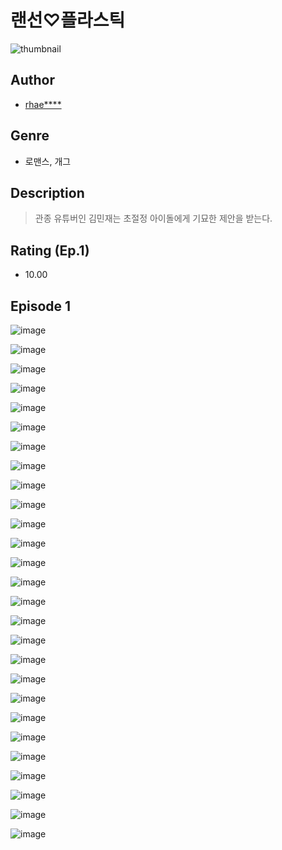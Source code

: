 # 랜선♡플라스틱
![thumbnail](https://image-comic.pstatic.net/user_contents_data/challenge_comic/2023/05/25/upload_4121972564823585076_480x623.jpeg)

## Author
- [rhae****](https://comic.naver.com/artistTitle?id=367203)

## Genre
- 로맨스, 개그

## Description
> 관종 유튜버인 김민재는 초절정 아이돌에게 기묘한 제안을 받는다.


## Rating (Ep.1)
- 10.00

## Episode 1
![image](https://image-comic.pstatic.net/user_contents_data/challenge_comic/2023/05/25/367203/upload_3618423739259435312.jpeg)

![image](https://image-comic.pstatic.net/user_contents_data/challenge_comic/2023/05/25/367203/upload_3630572432146182961.jpeg)

![image](https://image-comic.pstatic.net/user_contents_data/challenge_comic/2023/05/25/367203/upload_3617015238956890161.jpeg)

![image](https://image-comic.pstatic.net/user_contents_data/challenge_comic/2023/05/25/367203/upload_7233115679102546999.jpeg)

![image](https://image-comic.pstatic.net/user_contents_data/challenge_comic/2023/05/25/367203/upload_3486691256115225188.jpeg)

![image](https://image-comic.pstatic.net/user_contents_data/challenge_comic/2023/05/25/367203/upload_3847260881737495607.jpeg)

![image](https://image-comic.pstatic.net/user_contents_data/challenge_comic/2023/05/25/367203/upload_7377802424282931505.jpeg)

![image](https://image-comic.pstatic.net/user_contents_data/challenge_comic/2023/05/25/367203/upload_3689354334613944113.jpeg)

![image](https://image-comic.pstatic.net/user_contents_data/challenge_comic/2023/05/25/367203/upload_7076901267640115513.jpeg)

![image](https://image-comic.pstatic.net/user_contents_data/challenge_comic/2023/05/25/367203/upload_4135772552463399225.jpeg)

![image](https://image-comic.pstatic.net/user_contents_data/challenge_comic/2023/05/25/367203/upload_3978422726715335737.jpeg)

![image](https://image-comic.pstatic.net/user_contents_data/challenge_comic/2023/05/25/367203/upload_3473744475898132784.jpeg)

![image](https://image-comic.pstatic.net/user_contents_data/challenge_comic/2023/05/25/367203/upload_3762586395209905202.jpeg)

![image](https://image-comic.pstatic.net/user_contents_data/challenge_comic/2023/05/25/367203/upload_3762021057221178723.jpeg)

![image](https://image-comic.pstatic.net/user_contents_data/challenge_comic/2023/05/25/367203/upload_3977016258089739057.jpeg)

![image](https://image-comic.pstatic.net/user_contents_data/challenge_comic/2023/05/25/367203/upload_3487302579496431673.jpeg)

![image](https://image-comic.pstatic.net/user_contents_data/challenge_comic/2023/05/25/367203/upload_3991652940517617720.jpeg)

![image](https://image-comic.pstatic.net/user_contents_data/challenge_comic/2023/05/25/367203/upload_7293079530903777841.jpeg)

![image](https://image-comic.pstatic.net/user_contents_data/challenge_comic/2023/05/25/367203/upload_3834642894067819105.jpeg)

![image](https://image-comic.pstatic.net/user_contents_data/challenge_comic/2023/05/25/367203/upload_4121416211070465377.jpeg)

![image](https://image-comic.pstatic.net/user_contents_data/challenge_comic/2023/05/25/367203/upload_7077747900200608569.jpeg)

![image](https://image-comic.pstatic.net/user_contents_data/challenge_comic/2023/05/25/367203/upload_3979266052153697378.jpeg)

![image](https://image-comic.pstatic.net/user_contents_data/challenge_comic/2023/05/25/367203/upload_3832952752157700144.jpeg)

![image](https://image-comic.pstatic.net/user_contents_data/challenge_comic/2023/05/25/367203/upload_3919369950152898914.jpeg)

![image](https://image-comic.pstatic.net/user_contents_data/challenge_comic/2023/05/25/367203/upload_3544388120242828340.jpeg)

![image](https://image-comic.pstatic.net/user_contents_data/challenge_comic/2023/05/25/367203/upload_7003207613906445112.jpeg)

![image](https://image-comic.pstatic.net/user_contents_data/challenge_comic/2023/05/25/367203/upload_3991649654180176944.jpeg)
